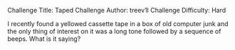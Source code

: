 Challenge Title: Taped
Challenge Author: treev1l
Challenge Difficulty: Hard


I recently found a yellowed cassette tape in a box of old computer junk and the
only thing of interest on it was a long tone followed by a sequence of beeps.
What is it saying?

